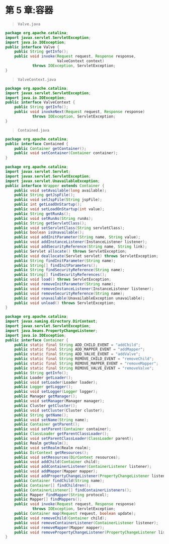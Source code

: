 # 第 5 章:容器

> `Valve.java`

```java
package org.apache.catalina;
import javax.servlet.ServletException;
import java.io.IOException;
public interface Valve {
    public String getInfo();
    public void invoke(Request request, Response response,
                       ValveContext context)
            throws IOException, ServletException;
}
```

> `ValveContext.java`
```java
package org.apache.catalina;
import javax.servlet.ServletException;
import java.io.IOException;
public interface ValveContext {
    public String getInfo();
    public void invokeNext(Request request, Response response)
            throws IOException, ServletException;
}
```

> `Contained.java`

```java
package org.apache.catalina;
public interface Contained {
    public Container getContainer();
    public void setContainer(Container container);
}
```


```java
package org.apache.catalina;
import javax.servlet.Servlet;
import javax.servlet.ServletException;
import javax.servlet.UnavailableException;
public interface Wrapper extends Container {
    public void setAvailable(long available);
    public String getJspFile();
    public void setJspFile(String jspFile);
    public int getLoadOnStartup();
    public void setLoadOnStartup(int value);
    public String getRunAs();
    public void setRunAs(String runAs);
    public String getServletClass();
    public void setServletClass(String servletClass);
    public boolean isUnavailable();
    public void addInitParameter(String name, String value);
    public void addInstanceListener(InstanceListener listener);
    public void addSecurityReference(String name, String link);
    public Servlet allocate() throws ServletException;
    public void deallocate(Servlet servlet) throws ServletException;
    public String findInitParameter(String name);
    public String[] findInitParameters();
    public String findSecurityReference(String name);
    public String[] findSecurityReferences();
    public void load() throws ServletException;
    public void removeInitParameter(String name);
    public void removeInstanceListener(InstanceListener listener);
    public void removeSecurityReference(String name);
    public void unavailable(UnavailableException unavailable);
    public void unload() throws ServletException;
}
```

```java
package org.apache.catalina;
import javax.naming.directory.DirContext;
import javax.servlet.ServletException;
import java.beans.PropertyChangeListener;
import java.io.IOException;
public interface Container {
    public static final String ADD_CHILD_EVENT = "addChild";
    public static final String ADD_MAPPER_EVENT = "addMapper";
    public static final String ADD_VALVE_EVENT = "addValve";
    public static final String REMOVE_CHILD_EVENT = "removeChild";
    public static final String REMOVE_MAPPER_EVENT = "removeMapper";
    public static final String REMOVE_VALVE_EVENT = "removeValve";
    public String getInfo();
    public Loader getLoader();
    public void setLoader(Loader loader);
    public Logger getLogger();
    public void setLogger(Logger logger);
    public Manager getManager();
    public void setManager(Manager manager);
    public Cluster getCluster();
    public void setCluster(Cluster cluster);
    public String getName();
    public void setName(String name);
    public Container getParent();
    public void setParent(Container container);
    public ClassLoader getParentClassLoader();
    public void setParentClassLoader(ClassLoader parent);
    public Realm getRealm();
    public void setRealm(Realm realm);
    public DirContext getResources();
    public void setResources(DirContext resources);
    public void addChild(Container child);
    public void addContainerListener(ContainerListener listener);
    public void addMapper(Mapper mapper);
    public void addPropertyChangeListener(PropertyChangeListener listener);
    public Container findChild(String name);
    public Container[] findChildren();
    public ContainerListener[] findContainerListeners();
    public Mapper findMapper(String protocol);
    public Mapper[] findMappers();
    public void invoke(Request request, Response response)
            throws IOException, ServletException;
    public Container map(Request request, boolean update);
    public void removeChild(Container child);
    public void removeContainerListener(ContainerListener listener);
    public void removeMapper(Mapper mapper);
    public void removePropertyChangeListener(PropertyChangeListener listener);
}
```

```java
```
```java
```

```java
```

```java
```

```java
```

```java
```

```java
```
```java
```

```java
```

```java
```

```java
```

```java
```

```java
```
```java
```

```java
```

```java
```

```java
```

```java
```

```java
```
```java
```

```java
```

```java
```

```java
```

```java
```

```java
```
```java
```

```java
```

```java
```

```java
```

```java
```

```java
```
```java
```

```java
```

```java
```

```java
```

```java
```

```java
```
```java
```

```java
```

```java
```

```java
```

```java
```

```java
```
```java
```

```java
```

```java
```

```java
```

```java
```

```java
```
```java
```

```java
```

```java
```

```java
```

```java
```

```java
```
```java
```

```java
```

```java
```

```java
```

```java
```

```java
```
```java
```

```java
```

```java
```

```java
```

```java
```

```java
```
```java
```

```java
```

```java
```

```java
```

```java
```

```java
```
```java
```

```java
```

```java
```

```java
```

```java
```

```java
```
```java
```

```java
```

```java
```

```java
```

```java
```

```java
```
